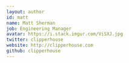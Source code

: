 ```yaml
---
layout: author
id: matt
name: Matt Sherman
job: Engineering Manager
avatar: https://i.stack.imgur.com/ViSXJ.jpg
twitter: clipperhouse
website: http://clipperhouse.com
github: clipperhouse
---
```

